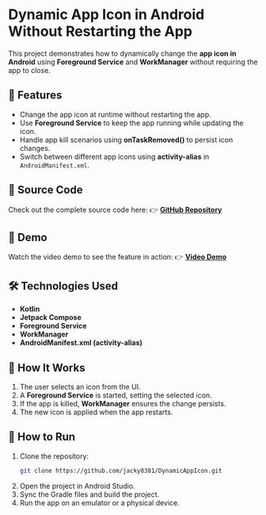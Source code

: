 # Dynamic App Icon in Android Without Restarting the App

This project demonstrates how to dynamically change the **app icon in Android** using **Foreground Service** and **WorkManager** without requiring the app to close.

## 🚀 Features
- Change the app icon at runtime without restarting the app.
- Use **Foreground Service** to keep the app running while updating the icon.
- Handle app kill scenarios using **onTaskRemoved()** to persist icon changes.
- Switch between different app icons using **activity-alias** in `AndroidManifest.xml`.

## 📂 Source Code
Check out the complete source code here:
👉 **[GitHub Repository](https://github.com/jacky8381/DynamicAppIcon)**

## 🎥 Demo
Watch the video demo to see the feature in action:
👉 **[Video Demo](https://drive.google.com/file/d/1ugUFYnRj8wmN5nkMgjxnmmWrZkGh9acW/view?usp=drivesdk)**

## 🛠️ Technologies Used
- **Kotlin**
- **Jetpack Compose**
- **Foreground Service**
- **WorkManager**
- **AndroidManifest.xml (activity-alias)**

## 📜 How It Works
1. The user selects an icon from the UI.
2. A **Foreground Service** is started, setting the selected icon.
3. If the app is killed, **WorkManager** ensures the change persists.
4. The new icon is applied when the app restarts.

## 📜 How to Run
1. Clone the repository:
   ```sh
   git clone https://github.com/jacky8381/DynamicAppIcon.git
2. Open the project in Android Studio.
3. Sync the Gradle files and build the project.
4. Run the app on an emulator or a physical device.
